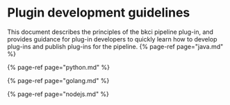 # Plugin development guidelines
This document describes the principles of the bkci pipeline plug-in, and provides guidance for plug-in developers to quickly learn how to develop plug-ins and publish plug-ins for the pipeline.
{% page-ref page="java.md" %}

{% page-ref page="python.md" %}

{% page-ref page="golang.md" %}

{% page-ref page="nodejs.md" %}

